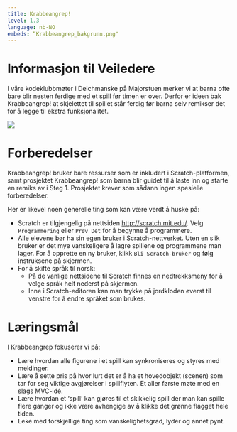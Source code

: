 ```yaml
---
title: Krabbeangrep!
level: 1.3
language: nb-NO
embeds: “Krabbeangrep_bakgrunn.png"
---
```


# Informasjon til Veiledere

I våre kodeklubbmøter i Deichmanske på Majorstuen merker vi at barna ofte bare blir nesten ferdige med et spill før timen er over. Derfor er ideen bak Krabbeangrep! at skjelettet til spillet står ferdig før barna selv remikser det for å legge til ekstra funksjonalitet. 

![](Krabbeangrep_bakgrunn.png)

# Forberedelser

Krabbeangrep! bruker bare ressurser som er inkludert i
Scratch-platformen, samt prosjektet Krabbeangrep! som barna blir
guidet til å laste inn og starte en remiks av i Steg 1. Prosjektet
krever som sådann ingen spesielle forberedelser.

Her er likevel noen generelle ting som kan være verdt å huske på:

+ Scratch er tilgjengelig på nettsiden <http://scratch.mit.edu/>. Velg
  `Programmering` eller `Prøv Det` for å begynne å programmere.
+ Alle elevene bør ha sin egen bruker i Scratch-nettverket. Uten en
  slik bruker er det mye vanskeligere å lagre spillene og programmene
  man lager. For å opprette en ny bruker, klikk `Bli Scratch-bruker`
  og følg instruksene på skjermen.
+ For å skifte språk til norsk:
    + På de vanlige nettsidene til Scratch finnes en nedtrekksmeny for
      å velge språk helt nederst på skjermen.
    + Inne i Scratch-editoren kan man trykke på jordkloden øverst til
      venstre for å endre språket som brukes.

# Læringsmål

I Krabbeangrep fokuserer vi på:

+ Lære hvordan alle figurene i et spill kan synkroniseres og styres med meldinger.
+ Lære å sette pris på hvor lurt det er å ha et hovedobjekt (scenen) som tar for seg viktige avgjørelser i spillflyten. Et aller første møte med en slags MVC-idé. 
+ Lære hvordan et ‘spill’ kan gjøres til et skikkelig spill der man kan spille flere ganger og ikke være avhengige av å klikke det grønne flagget hele tiden. 
+ Leke med forskjellige ting som vanskelighetsgrad, lyder og annet pynt.
